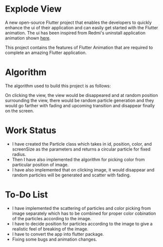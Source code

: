 # Explode View
A new open-source Flutter project that enables the developers to quickly enhance the ui of their application and can easily get started with the Flutter animation. The ui has been inspired from Redmi's uninstall application animation shown [here](https://github.com/mdg-soc-19/explode-view/gif/explode-view-idea.gif).

This project contains the features of Flutter Animation that are required to complete an amazing Flutter application.

# Algorithm 
The algorithm used to build this project is as follows:

On clicking the view, the view would be disappeared and at random position surrounding the view, there would be random particle generation and they would go farther with fading and upcoming transition and disappear finally on the screen.

# Work Status
- I have created the Particle class which takes in id, position, color, and screenSize as the parameters and returns a circular particle for fixed radius.
- Then I have also implemented the algorithm for picking color from particular position of image. 
- I have also implemented that on clicking image, it would disappear and random particles will be generated and scatter with fading.

# To-Do List
- I have implemented the scattering of particles and color picking from image separately which has to be combined for proper color cobination of the particles according to the image.
- I have to decide position for particles according to the image to give a realistic feel of breaking of the image.
- I have to convert the app into flutter package.
- Fixing some bugs and animation changes.
